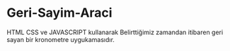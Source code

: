 # Geri-Sayim-Araci
HTML CSS ve JAVASCRIPT kullanarak Belirttiğimiz zamandan itibaren geri sayan bir kronometre uygukamasıdır.
